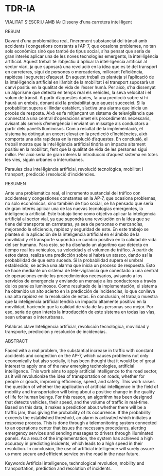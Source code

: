 # TDR-IA
VIALITAT S’ESCRIU AMB IA: Disseny d’una carretera intel·ligent

RESUM

Davant d’una problemàtica real, l’increment substancial del trànsit amb accidents i congestions constants a l’AP-7, que ocasiona problemes, no tan sols econòmics sinó que també de tipus social, s’ha pensat que seria de gran interès aplicar una de les noves tecnologies emergents, la intel·ligència artificial. 
Aquest treball té l’objectiu d'aplicar la intel·ligència artificial al sector viari, ja que suposarà una revolució en la idea que es té del transport en carreteres, sigui de persones o mercaderies, millorant l’eficiència, rapidesa i seguretat d’aquest.
En aquest treball es planteja si l’aplicació de la intel·ligència artificial en l’àmbit de la mobilitat i el transport suposarà un canvi positiu en la qualitat de vida de l’ésser humà. Per això, s’ha dissenyat un algorisme que detecta en temps real els vehicles, la seva velocitat i el volum de trànsit. A partir d’aquestes dades, fa una predicció sobre si hi haurà un embús, donant així la probabilitat que aquest succeeixi. Si la probabilitat supera el llindar establert, s’activa una alarma que inicia un procés de resposta. Això es fa mitjançant un sistema de televigilància que connectat a una central d’operacions emet els procediments necessaris, avisant als serveis d’emergència i enviant un missatge als conductors a partir dels panells lluminosos.
Com a resultat de la implementació, el sistema ha obtingut un encert elevat en la predicció d’incidències, això comporta una alta rapidesa en la resolució d’aquestes. 
En conclusió, el treball mostra que la intel·ligència artificial tindria un impacte altament positiu en la mobilitat, fent que la qualitat de vida de les persones sigui millor. Per això seria de gran interès la introducció d’aquest sistema en totes les vies, siguin urbanes o interurbanes.


Paraules clau
Intel·ligència artificial, revolució tecnològica, mobilitat i transport, predicció i resolució d’incidències.




RESUMEN

Ante una problemática real, el incremento sustancial del tráfico con accidentes y congestiones constantes en la AP-7, que ocasiona problemas, no solo económicos, sino también de tipo social, se ha pensado que sería de gran interés aplicar una de las nuevas tecnologías emergentes, la inteligencia artificial. 
Este trabajo tiene como objetivo aplicar la inteligencia artificial al sector vial, ya que supondrá una revolución en la idea que se tiene del transporte en carreteras, ya sea de personas o mercancías, mejorando la eficiencia, rapidez y seguridad de este. En este trabajo se plantea si la aplicación de la inteligencia artificial en el ámbito de la movilidad y el transporte supondrá un cambio positivo en la calidad de vida del ser humano. Para esto, se ha diseñado un algoritmo que detecta en tiempo real los vehículos, su velocidad y el volumen de tráfico. A partir de estos datos, realiza una predicción sobre si habrá un atasco, dando así la probabilidad de que esto suceda. Si la probabilidad supera el umbral establecido, se activa una alarma que inicia un proceso de respuesta. Esto se hace mediante un sistema de tele-vigilancia que conectado a una central de operaciones emite los procedimientos necesarios, avisando a los servicios de emergencia y enviando un mensaje a los conductores a través de los paneles luminosos. 
Como resultado de la implementación, el sistema ha obtenido un alto acierto en la predicción de incidencias, lo que conlleva una alta rapidez en la resolución de estas. 
En conclusión, el trabajo muestra que la inteligencia artificial tendría un impacto altamente positivo en la movilidad, haciendo que la calidad de vida de las personas sea mejor. Por eso, sería de gran interés la introducción de este sistema en todas las vías, sean urbanas o interurbanas.


Palabras clave
Inteligencia artificial, revolución tecnológica, movilidad y transporte, predicción y resolución de incidencias.




ABSTRACT

Faced with a real problem, the substantial increase in traffic with constant accidents and congestion on the AP-7, which causes problems not only economically but also socially, it has been thought that it would be of great interest to apply one of the new emerging technologies, artificial intelligence. 
This work aims to apply artificial intelligence to the road sector, as it will revolutionize the idea of transportation on roads, whether for people or goods, improving efficiency, speed, and safety. This work raises the question of whether the application of artificial intelligence in the field of mobility and transportation will bring about a positive change in the quality of life for human beings. For this reason, an algorithm has been designed that detects vehicles, their speed, and the volume of traffic in real-time. Based on this data, it makes a prediction about whether there will be a traffic jam, thus giving the probability of its occurrence. If the probability exceeds the established threshold, an alarm is activated which initiates a response process. This is done through a telemonitoring system connected to an operations center that issues the necessary procedures, alerting emergency services and sending messages to drivers through illuminated panels. 
As a result of the implementation, the system has achieved a high accuracy in predicting incidents, which leads to a high speed in their resolution. 
In conclusion, the use of artificial intelligence will surely assure us more secure and efficient service on the road in the near future.


Keywords 
Artificial intelligence, technological revolution, mobility and transportation, prediction and resolution of incidents.


